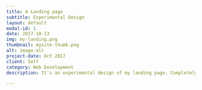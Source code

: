 ```yaml
---
title: A Landing page
subtitle: Experimental Design
layout: default
modal-id: 1
date: 2017-10-13
img: my-landing.png
thumbnail: mysite-thumb.png
alt: image-alt
project-date: Oct 2017
client: Self
category: Web Development
description: It's an experimental design of my landing page. Completely static site. Used Javascript an CSS techiques for animation and effects. <br><a href="https://utsargo.work">www.utsargo.work</a>

---
```

